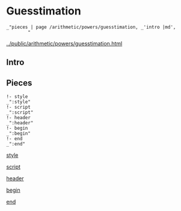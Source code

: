# Guesstimation

    _"pieces | page /arithmetic/powers/guesstimation, _'intro |md',
            "

[../public/arithmetic/powers/guesstimation.html](# "save:")


## Intro

## Pieces

    !- style
    _":style"
    !- script
    _":script"
    !- header
    _":header"
    !- begin
    _":begin"
    !- end
    _":end"

[style]() 

[script]()

[header]()

[begin]()

[end]()

